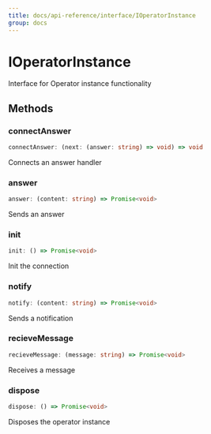 ```yaml
---
title: docs/api-reference/interface/IOperatorInstance
group: docs
---
```


# IOperatorInstance

Interface for Operator instance functionality

## Methods

### connectAnswer

```ts
connectAnswer: (next: (answer: string) => void) => void
```

Connects an answer handler

### answer

```ts
answer: (content: string) => Promise<void>
```

Sends an answer

### init

```ts
init: () => Promise<void>
```

Init the connection

### notify

```ts
notify: (content: string) => Promise<void>
```

Sends a notification

### recieveMessage

```ts
recieveMessage: (message: string) => Promise<void>
```

Receives a message

### dispose

```ts
dispose: () => Promise<void>
```

Disposes the operator instance
